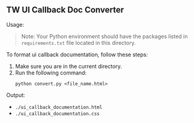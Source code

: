 ## TW UI Callback Doc Converter

Usage:
> Note: Your Python environment should have the packages listed in `requirements.txt` file located in this directory.

To format ui callback documentation, follow these steps:
1. Make sure you are in the current directory.
2. Run the following command:
    ```
    python convert.py <file_name.html>
    ```

Output:

* `./ui_callback_documentation.html`
* `./ui_callback_documentation.css`